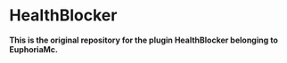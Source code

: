 # HealthBlocker
**This is the original repository for the plugin HealthBlocker belonging to EuphoriaMc.**
